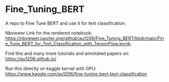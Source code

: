# Fine_Tuning_BERT
A repo to Fine Tune BERT and use it for text classification.


Nbviewer Link for the rendered notebook:
<br>
https://nbviewer.jupyter.org/github/au1206/Fine_Tuning_BERT/blob/main/Fine_Tune_BERT_for_Text_Classification_with_TensorFlow.ipynb


Find this and many more tutorials and annotated papers on:
<br>
https://au1206.github.io/

Run this directly on kaggle kernel with GPU:
https://www.kaggle.com/au1206/fine-tuning-bert-text-classification
